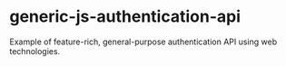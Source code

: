 # generic-js-authentication-api
Example of feature-rich, general-purpose authentication API using web technologies.
